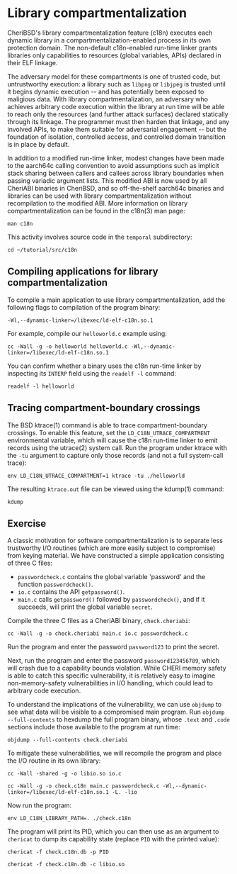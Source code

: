 # Library compartmentalization

CheriBSD's library compartmentalization feature (c18n) executes each dynamic
library in a compartmentalization-enabled process in its own protection
domain.
The non-default c18n-enabled run-time linker grants libraries only
capabilities to resources (global variables, APIs) declared in their ELF
linkage.

The adversary model for these compartments is one of trusted code, but
untrustworthy execution: a library such as `libpng` or `libjpeg` is trusted
until it begins dynamic execution -- and has potentially been exposed to
maligious data.
With library compartmentalization, an adversary who achieves arbitrary code
execution within the library at run time will be able to reach only the
resources (and further attack surfaces) declared statically through its
linkage.
The programmer must then harden that linkage, and any involved APIs, to make
them suitable for adversarial engagement -- but the foundation of isolation,
controlled access, and controlled domain transition is in place by default.

In addition to a modified run-time linker, modest changes have been made to
the aarch64c calling convention to avoid assumptions such as implicit stack
sharing between callers and callees across library boundaries when passing
variadic argument lists.
This modified ABI is now used by all CheriABI binaries in CheriBSD, and so
off-the-shelf aarch64c binaries and libraries can be used with library
compartmentalization without recompilation to the modified ABI.
More information on library compartmentalization can be found in the c18n(3)
man page:

```
man c18n
```

This activity involves source code in the `temporal` subdirectory:

```
cd ~/tutorial/src/c18n
```

## Compiling applications for library compartmentalization

To compile a main application to use library compartmentalization, add the
following flags to compilation of the program binary:

```
-Wl,--dynamic-linker=/libexec/ld-elf-c18n.so.1
```

For example, compile our `helloworld.c` example using:

```
cc -Wall -g -o helloworld helloworld.c -Wl,--dynamic-linker=/libexec/ld-elf-c18n.so.1
```

You can confirm whether a binary uses the c18n run-time linker by inspecting
its `INTERP` field using the `readelf -l` command:

```
readelf -l helloworld
```

## Tracing compartment-boundary crossings

The BSD ktrace(1) command is able to trace compartment-boundary crossings.
To enable this feature, set the `LD_C18N_UTRACE_COMPARTMENT` environmental
variable, which will cause the c18n run-time linker to emit records using
the utrace(2) system call.
Run the program under ktrace with the `-tu` argument to capture only those
records (and not a full system-call trace):

```
env LD_C18N_UTRACE_COMPARTMENT=1 ktrace -tu ./helloworld
```

The resulting `ktrace.out` file can be viewed using the kdump(1) command:

```
kdump
```

## Exercise

A classic motivation for software compartmentalization is to separate less
trustworthy I/O routines (which are more easily subject to compromise) from
keying material.
We have constructed a simple application consisting of three C files:

 * `passwordcheck.c` contains the global variable 'password' and the function
   `passwordcheck()`.
 * `io.c` contains the API `getpassword()`.
 * `main.c` calls `getpassword()` followed by `passwordcheck()`, and if it
   succeeds, will print the global variable `secret`.

Compile the three C files as a CheriABI binary, `check.cheriabi`:

```
cc -Wall -g -o check.cheriabi main.c io.c passwordcheck.c
```

Run the program and enter the password `password123` to print the secret.

Next, run the program and enter the password `password123456789`, which will
crash due to a capability bounds violation.
While CHERI memory safety is able to catch this specific vulnerability, it is
relatively easy to imagine non-memory-safety vulnerabilities in I/O handling,
which could lead to arbitrary code execution.

To understand the implications of the vulnerability, we can use `objdump` to
see what data will be visible to a compromised main program.
Run `objdump --full-contents` to hexdump the full program binary, whose
`.text` and `.code` sections include those available to the program at run
time:

```
objdump --full-contents check.cheriabi
```

To mitigate these vulnerabilities, we will recompile the program and place the
I/O routine in its own library:

```
cc -Wall -shared -g -o libio.so io.c
```
```
cc -Wall -g -o check.c18n main.c passwordcheck.c -Wl,--dynamic-linker=/libexec/ld-elf-c18n.so.1 -L. -lio
```

Now run the program:

```
env LD_C18N_LIBRARY_PATH=. ./check.c18n
```

The program will print its PID, which you can then use as an argument to
`chericat` to dump its capability state (replace `PID` with the printed
value):

```
chericat -f check.c18n.db -p PID
```
```
chericat -f check.c18n.db -c libio.so
```
